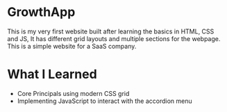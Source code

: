 # GrowthApp

This is my very first website built after learning the basics in HTML, CSS and JS,
It has different grid layouts and multiple sections for the webpage.
This is a simple website for a SaaS company.

# What I Learned

* Core Principals using modern CSS grid
* Implementing JavaScript to interact with the accordion menu
